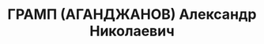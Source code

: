---
title: ГРАМП (АГАНДЖАНОВ) Александр Николаевич
description: "(20.10.1903- март 1983) \n  1903. — Род. в Баку. Отец – Агаджанов Иван\
  \ Борисович, рабочий нефтепромыслов. \n  1920-е гг., начало. — Участие в комсомольском\
  \ подполье во время Гражданской войны на Северном Кавказе, замена фамилии на Грамп\
  \ и отчества – на Николаевич (для конспирации). \n  1920-е гг., конец. — Учеба в\
  \ Московском институте инженеров транспорта (МИИТ), после окончания учебы – директор\
  \ этого института. \n  1930–1931. — Учеба на английских курсах у Гертруды Яковлевны\
  \ Кливанс, учительницы из США, находившейся в СССР в качестве туристки с сентября\
  \ 1930 г. по июнь 1931 г. \n  1931–1933. — Командировка в Америку для продолжения\
  \ учебы в аспирантуре университета им. Джона Пордью (город Лафайет, штат Индиана).\
  \ Встречи в Америке с его бывшей преподавательницей английского Г.Я. Кливанс. \n\
  \  1933. — Получение степени магистра технических наук, возвращение в СССР в Наркомат\
  \ путей сообщения. \n  Женитьба на приехавшей вскоре в СССР Г.Я. Кливанс, которая\
  \ стала преподавать английский язык в одном из московских вузов. \n  1934, август.\
  \ — Рождение сына Евгения (Джона). \n  1937, август. — Арест, обыск, объявление\
  \ «врагом народа, участником правотроцкистской вредительской организации на транспорте».\
  \ Следствие с применением пыток, заключение в Лубянской и Бутырской тюрьмах, одиночное\
  \ заключение в Елецкой тюрьме. Увольнение Г.Я. Кливанс с работы, конфискация имущества,\
  \ выселение из отдельной квартиры, вынужденное переселение в подмосковную деревню.\
  \ \n  1938, январь. — Приговор Военной коллегии Верховного суда СССР А.Н. Грампу:\
  \ 10 лет ИТЛ. Этап до Норильска. \n  1938. — Добровольный отказ Г.Я. Кливанс от\
  \ американского гражданства, принятие советского гражданства, несмотря на возможность\
  \ вернуться в США. Помощь семье со стороны С.И. Агаджанова, младшего брата А.Н.\
  \ Грампа. \n  1941, осень. — Нелегальный приезд Г.Я. Кливанс с сыном в Москву к\
  \ родителям мужа, жизнь без прописки. \n  1943. — Работа Г.Я. Кливанс переводчицей\
  \ в ВОКСе (Всесоюзное общество культурных связей с заграницей). \n  1938–1945. —\
  \ Работа А.Н. Грампа в Норильске на строительных объектах на руководящих должностях\
  \ в статусе заключенного. \n  1945, конец. — Досрочное освобождение А.Н. Грампа\
  \ из заключения «за ударный труд во время войны» с правом работать вольнонаемным,\
  \ но без права выезда на материк. \n  1946, январь – апрель. — Переезд жены с сыном\
  \ в Норильск. \n  1946–1950. — Работа А.Н. Грампа в Управлении строительства Норильского\
  \ комбината. Г.Я. Кливанс – преподавательница английского языка в металлургическом\
  \ техникуме. Учеба сына в школе. \n  1950, конец лета. — Увольнение А.Н. Грампа,\
  \ как и большинства бывших заключенных, с руководящей должности Норильского комбината\
  \ «за невозможностью дальнейшего использования». Потеря работы и жилья. Увольнение\
  \ Г.Я. Кливанс с преподавательской работы. Переезд семьи в небольшой горняцкий поселок\
  \ Ирша, около г. Канска, где А.Н. Грамп работает начальником строительного участка.\
  \ Получение комнаты. Неудачная попытка прописать сына в Москве у бабушки несмотря\
  \ на личную просьбу Министра авиапромышленности П.В. Дементьева, адресованную начальнику\
  \ Московской милиции. \n  1950, 5 ноября. — Арест А.Н. Грампа. Красноярская тюрьма.\
  \ Хлопоты жены с целью добиться для мужа не самого худшего места «вечной ссылки».\
  \ \n  1951, март. — Этап в поселке Ишимба Удерейского района, в 100 км севернее\
  \ поселка Мотыгино на р. Ангара, где создавалась сеть геологоразведочных партий.\
  \ Работа инженером на стройке. \n  1951, лето. — Переезд Г.Я. Кливанс с сыном к\
  \ мужу в поселок Ишимба. Дружба с Л.И. Брагинским, И.К. Гогуа и другими ссыльными.\
  \ \n  1952. — Окончание 10-го класса Евгением Грампом в районном центре – поселке\
  \ Южно-Енисейске, в 50 км от Ишимбы. Задержка на два года в получении серебряной\
  \ (вместо золотой) медали по «политическим соображениям», выдача аттестата со всеми\
  \ отличными оценками. \n  1952–1957. — Отказ Евгению Грампу в приеме в МИИТ, где\
  \ в 30-е годы директором был его отец. Поступление на технологический факультет\
  \ Станкостроительного института. Окончание института. \n  1953, май. — Подача Евгением\
  \ Грампом в приемную Военной коллегии Верховного суда СССР заявления о пересмотре\
  \ дела отца. \n  1954. — Получение паспорта А.Н. Грампом, переезд с женой в Москву,\
  \ получение прежней квартиры (ведомственной директорской квартиры МИИТа). Работа\
  \ доцентом МИИТа. Жена – переводчик и редактор Внешторгиздата."
---
